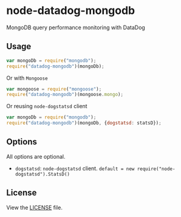 # node-datadog-mongodb

MongoDB query performance monitoring with DataDog

## Usage

```javascript
var mongoDb = require("mongodb");
require("datadog-mongodb")(mongoDb);
```

Or with `Mongoose`

```javascript
var mongoose = require("mongoose");
require("datadog-mongodb")(mongoose.mongo);
```

Or reusing `node-dogstatsd` client

```javascript
var mongoDb = require("mongodb");
require("datadog-mongodb")(mongoDb, {dogstatsd: statsD});
```

## Options

All options are optional.

* `dogstatsd`: `node-dogstatsd` client. `default = new require("node-dogstatsd").StatsD()`

## License

View the [LICENSE](https://github.com/AppPress/node-datadog-mongodb/blob/master/LICENSE) file.

